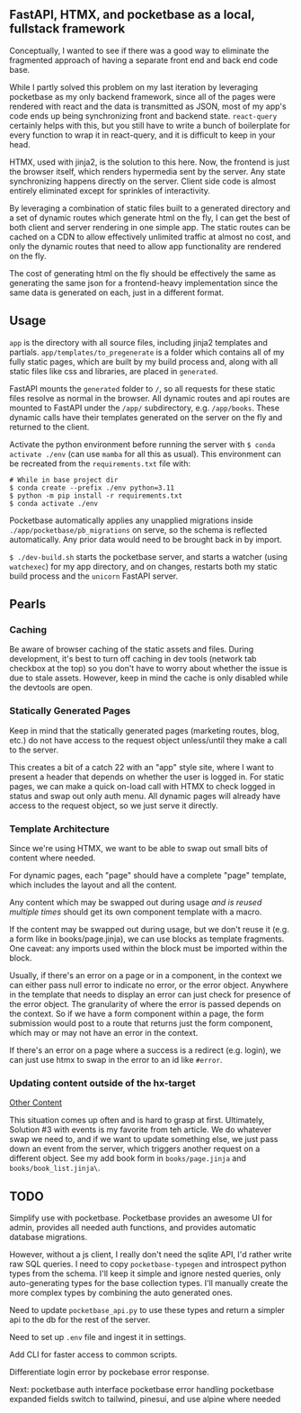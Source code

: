 ## FastAPI, HTMX, and pocketbase as a local, fullstack framework

Conceptually, I wanted to see if there was a good way to eliminate the fragmented approach of having a separate front
end and back end code base.

While I partly solved this problem on my last iteration by leveraging pocketbase as my only backend framework, since all
of the pages were rendered with react and the data is transmitted as JSON, most of my app's code ends up being
synchronizing front and backend state. `react-query` certainly helps with this, but you still have to write a bunch of
boilerplate for every function to wrap it in react-query, and it is difficult to keep in your head.

HTMX, used with jinja2, is the solution to this here. Now, the frontend is just the browser itself, which renders
hypermedia sent by the server. Any state synchronizing happens directly on the server. Client side code is almost
entirely eliminated except for sprinkles of interactivity.

By leveraging a combination of static files built to a generated directory and a set of dynamic routes which generate
html on the fly, I can get the best of both client and server rendering in one simple app. The static routes can be
cached on a CDN to allow effectively unlimited traffic at almost no cost, and only the dynamic routes that need to allow
app functionality are rendered on the fly.

The cost of generating html on the fly should be effectively the same as generating the same json for a frontend-heavy
implementation since the same data is generated on each, just in a different format.

## Usage

`app` is the directory with all source files, including jinja2 templates and partials. `app/templates/to_pregenerate` is
a folder which contains all of my fully static pages, which are built by my build process and, along with all static
files like css and libraries, are placed in `generated`.

FastAPI mounts the `generated` folder to `/`, so all requests for these static files resolve as normal in the
browser. All dynamic routes and api routes are mounted to FastAPI under the `/app/` subdirectory, e.g. `/app/books`.
These dynamic calls have their templates generated on the server on the fly and returned to the client.

Activate the python environment before running the server with `$ conda activate ./env` (can use `mamba` for all this as usual). This environment can be recreated from the `requirements.txt` file with:

```shell
# While in base project dir
$ conda create --prefix ./env python=3.11
$ python -m pip install -r requirements.txt
$ conda activate ./env
```

Pocketbase automatically applies any unapplied migrations inside `./app/pocketbase/pb_migrations` on serve, so the schema is reflected automatically. Any prior data would need to be brought back in by import.

`$ ./dev-build.sh` starts the pocketbase server, and starts a watcher (using `watchexec`) for my app directory, and on changes, restarts
both my static build process and the `unicorn` FastAPI server.


## Pearls

### Caching

Be aware of browser caching of the static assets and files. During development, it's best to turn off caching in dev tools (network tab checkbox at the top) so you don't have to worry about whether the issue is due to stale assets. However, keep in mind the cache is only disabled while the devtools are open.


### Statically Generated Pages

Keep in mind that the statically generated pages (marketing routes, blog, etc.) do not have access to the request object unless/until they make a call to the server.

This creates a bit of a catch 22 with an "app" style site, where I want to present a header that depends on whether the user is logged in. For static pages, we can make a quick on-load call with HTMX to check logged in status and swap out only auth menu. All dynamic pages will already have access to the request object, so we just serve it directly.


### Template Architecture

Since we're using HTMX, we want to be able to swap out small bits of content where needed. 

For dynamic pages, each "page" should have a complete "page" template, which includes the layout and all the content.

Any content which may be swapped out during usage *and is reused multiple times* should get its own component template with a macro.

If the content may be swapped out during usage, but we don't reuse it (e.g. a form like in books/page.jinja), we can use blocks as template fragments. One caveat: any imports used within the block must be imported within the block.

Usually, if there's an error on a page or in a component, in the context we can either pass null error to indicate no error, or the error object. Anywhere in the template that needs to display an error can just check for presence of the error object. The granularity of where the error is passed depends on the context. So if we have a form component within a page, the form submission would post to a route that returns just the form component, which may or may not have an error in the context.

If there's an error on a page where a success is a redirect (e.g. login), we can just use htmx to swap in the error to an id like `#error`.


### Updating content outside of the hx-target

[Other Content](https://htmx.org/examples/update-other-content/#events)

This situation comes up often and is hard to grasp at first. Ultimately, Solution #3 with events is my favorite from teh article. We do whatever swap we need to, and if we want to update something else, we just pass down an event from the server, which triggers another request on a different object. See my add book form in `books/page.jinja` and `books/book_list.jinja\`.



## TODO

Simplify use with pocketbase. Pocketbase provides an awesome UI for admin, provides all needed auth functions, and
provides automatic database migrations.

However, without a js client, I really don't need the sqlite API, I'd rather write raw SQL queries. I need to
copy `pocketbase-typegen` and introspect python types from the schema. I'll keep it simple and ignore nested queries,
only auto-generating types for the base collection types. I'll manually create the more complex types by combining the
auto generated ones.

Need to update `pocketbase_api.py` to use these types and return a simpler api to the db for the rest of the server.

Need to set up `.env` file and ingest it in settings.

Add CLI for faster access to common scripts.

Differentiate login error by pockebase error response.

Next:
pocketbase auth interface
pocketbase error handling
pocketbase expanded fields
switch to tailwind, pinesui, and use alpine where needed